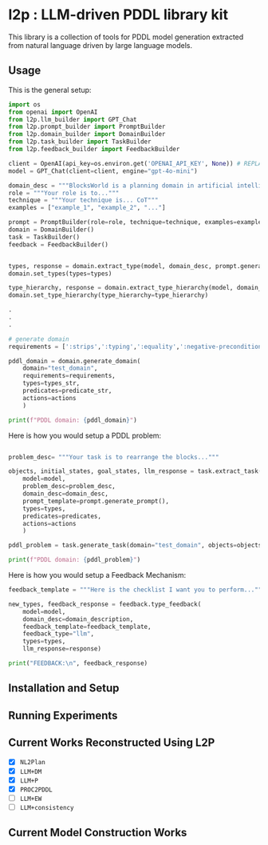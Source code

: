 # l2p : LLM-driven PDDL library kit

This library is a collection of tools for PDDL model generation extracted from natural language driven by large language models.

## Usage

This is the general setup:
```python
import os
from openai import OpenAI
from l2p.llm_builder import GPT_Chat
from l2p.prompt_builder import PromptBuilder
from l2p.domain_builder import DomainBuilder
from l2p.task_builder import TaskBuilder
from l2p.feedback_builder import FeedbackBuilder

client = OpenAI(api_key=os.environ.get('OPENAI_API_KEY', None)) # REPLACE WITH YOUR OWN OPENAI API KEY 
model = GPT_Chat(client=client, engine="gpt-4o-mini")

domain_desc = """BlocksWorld is a planning domain in artificial intelligence. A mechanical robot arm that can pick and place the blocks..."""
role = """Your role is to..."""
technique = """Your technique is... CoT"""
examples = ["example_1", "example_2", "..."]

prompt = PromptBuilder(role=role, technique=technique, examples=examples, task=task)
domain = DomainBuilder()
task = TaskBuilder()
feedback = FeedbackBuilder()


types, response = domain.extract_type(model, domain_desc, prompt.generate_prompt())
domain.set_types(types=types)

type_hierarchy, response = domain.extract_type_hierarchy(model, domain_desc, prompt.generate_prompt(), domain.get_types())    
domain.set_type_hierarchy(type_hierarchy=type_hierarchy)

.
.
.

# generate domain
requirements = [':strips',':typing',':equality',':negative-preconditions',':disjunctive-preconditions',':universal-preconditions',':conditional-effects']

pddl_domain = domain.generate_domain(
    domain="test_domain", 
    requirements=requirements,
    types=types_str,
    predicates=predicate_str,
    actions=actions
    )

print(f"PDDL domain: {pddl_domain}")
```

Here is how you would setup a PDDL problem:
```python

problem_desc= """Your task is to rearrange the blocks..."""

objects, initial_states, goal_states, llm_response = task.extract_task(
    model=model,
    problem_desc=problem_desc,
    domain_desc=domain_desc,
    prompt_template=prompt.generate_prompt(),
    types=types,
    predicates=predicates,
    actions=actions
    )

pddl_problem = task.generate_task(domain="test_domain", objects=objects, initial=initial_states, goal=goal_states)

print(f"PDDL domain: {pddl_problem}")
```

Here is how you would setup a Feedback Mechanism:
```python
feedback_template = """Here is the checklist I want you to perform..."""

new_types, feedback_response = feedback.type_feedback(
    model=model, 
    domain_desc=domain_description, 
    feedback_template=feedback_template, 
    feedback_type="llm", 
    types=types, 
    llm_response=response)

print("FEEDBACK:\n", feedback_response)
```


## Installation and Setup

## Running Experiments

## Current Works Reconstructed Using L2P
- [x] `NL2Plan`
- [x] `LLM+DM` 
- [x] `LLM+P`
- [x] `PROC2PDDL`
- [ ] `LLM+EW`
- [ ] `LLM+consistency`

## Current Model Construction Works
